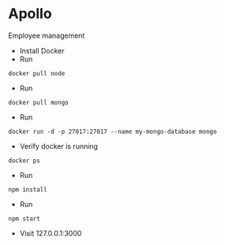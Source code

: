 # Apollo
Employee management

- Install Docker
- Run
```console
docker pull node
```
- Run
```console
docker pull mongo
```
- Run

```console
docker run -d -p 27017:27017 --name my-mongo-database mongo
```
- Verify docker is running
```console
docker ps
```
- Run
```console
npm install
```

- Run
```console
npm start
```

- Visit 127.0.0.1:3000